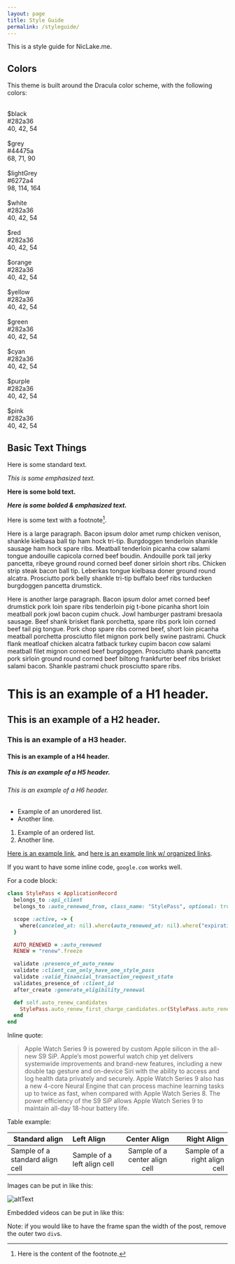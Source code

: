 ```yaml
---
layout: page
title: Style Guide
permalink: /styleguide/
---
```


This is a style guide for NicLake.me.

<!-- Here is the block for creating a fold for blog posts -->
<!-- more -->

## Colors

This theme is built around the Dracula color scheme, with the following colors:

<div class="container color-container">
  <div class="row">
    <div class="col-lg-3 col-md-4 col-sm-6 d-flex align-items-stretch">
      <div class="card color-box">
        <div class="the-color black-bg">&nbsp;</div>
        <div class="m-2 mt-auto">
          <div>$black</div>
          <div>#282a36</div>
          <div>40, 42, 54</div>
        </div>
      </div>
    </div>
    <div class="col-lg-3 col-md-4 col-sm-6 d-flex align-items-stretch">
      <div class="card color-box">
        <div class="the-color grey-bg">&nbsp;</div>
        <div class="m-2 mt-auto">
          <div>$grey</div>
          <div>#44475a</div>
          <div>68, 71, 90</div>
        </div>
      </div>
    </div>
    <div class="col-lg-3 col-md-4 col-sm-6 d-flex align-items-stretch">
      <div class="card color-box">
        <div class="the-color lightGrey-bg">&nbsp;</div>
        <div class="m-2 mt-auto">
          <div>$lightGrey</div>
          <div>#6272a4</div>
          <div> 98, 114, 164</div>
        </div>
      </div>
    </div>
    <div class="col-lg-3 col-md-4 col-sm-6 d-flex align-items-stretch">
      <div class="card color-box">
        <div class="the-color white-bg">&nbsp;</div>
        <div class="m-2 mt-auto">
          <div>$white</div>
          <div>#282a36</div>
          <div>40, 42, 54</div>
        </div>
      </div>
    </div>
    <div class="col-lg-3 col-md-4 col-sm-6 d-flex align-items-stretch">
      <div class="card color-box">
        <div class="the-color red-bg">&nbsp;</div>
        <div class="m-2 mt-auto">
          <div>$red</div>
          <div>#282a36</div>
          <div>40, 42, 54</div>
        </div>
      </div>
    </div>
    <div class="col-lg-3 col-md-4 col-sm-6 d-flex align-items-stretch">
      <div class="card color-box">
        <div class="the-color orange-bg">&nbsp;</div>
        <div class="m-2 mt-auto">
          <div>$orange</div>
          <div>#282a36</div>
          <div>40, 42, 54</div>
        </div>
      </div>
    </div>
    <div class="col-lg-3 col-md-4 col-sm-6 d-flex align-items-stretch">
      <div class="card color-box">
        <div class="the-color yellow-bg">&nbsp;</div>
        <div class="m-2 mt-auto">
          <div>$yellow</div>
          <div>#282a36</div>
          <div>40, 42, 54</div>
        </div>
      </div>
    </div>
    <div class="col-lg-3 col-md-4 col-sm-6 d-flex align-items-stretch">
      <div class="card color-box">
        <div class="the-color green-bg">&nbsp;</div>
        <div class="m-2 mt-auto">
          <div>$green</div>
          <div>#282a36</div>
          <div>40, 42, 54</div>
        </div>
      </div>
    </div>
    <div class="col-lg-3 col-md-4 col-sm-6 d-flex align-items-stretch">
      <div class="card color-box">
        <div class="the-color cyan-bg">&nbsp;</div>
        <div class="m-2 mt-auto">
          <div>$cyan</div>
          <div>#282a36</div>
          <div>40, 42, 54</div>
        </div>
      </div>
    </div>
    <div class="col-lg-3 col-md-4 col-sm-6 d-flex align-items-stretch">
      <div class="card color-box">
        <div class="the-color purple-bg">&nbsp;</div>
        <div class="m-2 mt-auto">
          <div>$purple</div>
          <div>#282a36</div>
          <div>40, 42, 54</div>
        </div>
      </div>
    </div>
    <div class="col-lg-3 col-md-4 col-sm-6 d-flex align-items-stretch">
      <div class="card color-box">
        <div class="the-color pink-bg">&nbsp;</div>
        <div class="m-2 mt-auto">
          <div>$pink</div>
          <div>#282a36</div>
          <div>40, 42, 54</div>
        </div>
      </div>
    </div>
  </div>
</div>

## Basic Text Things

Here is some standard text.

*This is some emphasized text.*

**Here is some bold text.**

***Here is some bolded & emphasized text.***

Here is some text with a footnote[^1].

[^1]: Here is the content of the footnote.

Here is a large paragraph. Bacon ipsum dolor amet rump chicken venison, shankle kielbasa ball tip ham hock tri-tip. Burgdoggen tenderloin shankle sausage ham hock spare ribs. Meatball tenderloin picanha cow salami tongue andouille capicola corned beef boudin. Andouille pork tail jerky pancetta, ribeye ground round corned beef doner sirloin short ribs. Chicken strip steak bacon ball tip. Leberkas tongue kielbasa doner ground round alcatra. Prosciutto pork belly shankle tri-tip buffalo beef ribs turducken burgdoggen pancetta drumstick.

Here is another large paragraph. Bacon ipsum dolor amet corned beef drumstick pork loin spare ribs tenderloin pig t-bone picanha short loin meatball pork jowl bacon cupim chuck. Jowl hamburger pastrami bresaola sausage. Beef shank brisket flank porchetta, spare ribs pork loin corned beef tail pig tongue. Pork chop spare ribs corned beef, short loin picanha meatball porchetta prosciutto filet mignon pork belly swine pastrami. Chuck flank meatloaf chicken alcatra fatback turkey cupim bacon cow salami meatball filet mignon corned beef burgdoggen. Prosciutto shank pancetta pork sirloin ground round corned beef biltong frankfurter beef ribs brisket salami bacon. Shankle pastrami chuck prosciutto spare ribs.

# This is an example of a H1 header.

## This is an example of a H2 header.

### This is an example of a H3 header.

#### This is an example of a H4 header.

##### This is an example of a H5 header.

###### This is an example of a H6 header.

* Example of an unordered list.
* Another line.

1. Example of an ordered list.
2. Another line.

[Here is an example link](google.com), and [here is an example link w/ organized links][orglink].

If you want to have some inline code, `google.com` works well.

For a code block:

```ruby
class StylePass < ApplicationRecord
  belongs_to :api_client
  belongs_to :auto_renewed_from, class_name: "StylePass", optional: true

  scope :active, -> {
    where(canceled_at: nil).where(auto_renewed_at: nil).where("expiration_date >= ?", Time.current.beginning_of_day)
  }

  AUTO_RENEWED = :auto_renewed
  RENEW = "renew".freeze

  validate :presence_of_auto_renew
  validate :client_can_only_have_one_style_pass
  validate :valid_financial_transaction_request_state
  validates_presence_of :client_id
  after_create :generate_eligibility_renewal

  def self.auto_renew_candidates
    StylePass.auto_renew_first_charge_candidates.or(StylePass.auto_renew_second_charge_candidates)
  end
end
```

Inline quote:

> Apple Watch Series 9 is powered by custom Apple silicon in the all-new S9 SiP. Apple’s most powerful watch chip yet delivers systemwide improvements and brand-new features, including a new double tap gesture and on-device Siri with the ability to access and log health data privately and securely. Apple Watch Series 9 also has a new 4-core Neural Engine that can process machine learning tasks up to twice as fast, when compared with Apple Watch Series 8. The power efficiency of the S9 SiP allows Apple Watch Series 9 to maintain all-day 18-hour battery life.

Table example:

| Standard align | Left Align | Center Align | Right Align |
|---|:--|:-:|--:|
| Sample of a standard align cell | Sample of a left align cell | Sample of a center align cell | Sample of a right align cell |

Images can be put in like this:

![altText][imgLink]

Embedded videos can be put in like this:

<!-- <div align="center">
	<div style="width:600px">
		<div class="embed"><iframe src="https://streamable.com/s/9lg6p/ioxcpn" frameborder="0" maxwidth="600px" allowfullscreen style="width:100%;height:100%;left:0px;top:0px;overflow:hidden;"></iframe></div>
	</div>
</div> -->

Note: if you would like to have the frame span the width of the post, remove the outer two `div`s.


[orglink]: yahoo.com
[imgLink]: https://niclake.me/favicon.ico